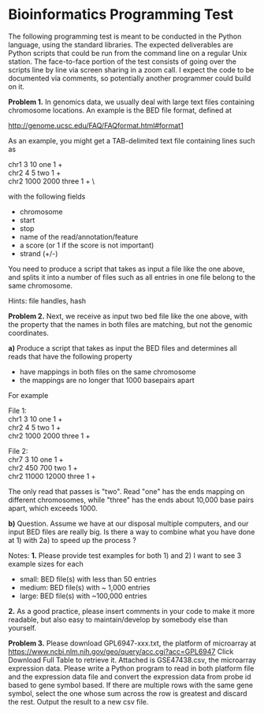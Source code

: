 # Bioinformatics Programming Test 

The following programming test is meant to be conducted in the Python language, using the standard libraries. The expected deliverables are Python scripts that could be run from the command line on a regular Unix station. The face-to-face portion of the test consists of going over the scripts line by line via screen sharing in a zoom call. I expect the code to be documented via comments, so potentially another programmer could build on it. 

**Problem 1.** In genomics data, we usually deal with large text files containing chromosome
locations. An example is the BED file format, defined at

http://genome.ucsc.edu/FAQ/FAQformat.html#format1

As an example, you might get a TAB-delimited text file containing lines such as

chr1    3   10  one 1   + \
chr2    4   5   two 1   + \
chr2    1000    2000    three   1   + \


with the following fields
* chromosome
* start
* stop
* name of the read/annotation/feature
* a score (or 1 if the score is not important)
* strand (+/-)

You need to produce a script that takes as input a file like the one above, and splits it into
a number of files such as all entries in one file belong to the same chromosome.

Hints: file handles, hash

**Problem 2.** Next, we receive as input two bed file like the one above,
with the property that the names in both files are matching,
but not the genomic coordinates.

**a)** Produce a script that takes as input the BED files and determines
all reads that have the following property
* have mappings in both files on the same chromosome
* the mappings are no longer that 1000 basepairs apart

For example

File 1: \
chr1    3   10  one 1   + \
chr2    4   5   two 1   + \
chr2    1000    2000    three   1   +  

File 2: \
chr7    3   10  one 1   + \
chr2    450   700   two 1   + \
chr2    11000    12000    three   1   + 

The only read that passes is "two". Read "one" has the ends mapping on different chromosomes,
while "three" has the ends about 10,000 base pairs apart, which exceeds 1000.

**b)** Question. Assume we have at our disposal multiple computers, and our input BED files are really big.
Is there a way to combine what you have done at 1) with 2a) to speed up the process ?


Notes:
**1.** Please provide test examples for both 1) and 2) I want to see 3 example sizes for each
* small: BED file(s) with less than 50 entries
* medium: BED file(s) with ~ 1,000 entries
* large: BED file(s) with ~100,000 entries

**2.** As a good practice, please insert comments in your code to make it
more readable, but also easy to maintain/develop by somebody else than
yourself.


**Problem 3.** Please download GPL6947-xxx.txt, the platform of microarray at
https://www.ncbi.nlm.nih.gov/geo/query/acc.cgi?acc=GPL6947
Click Download Full Table to retrieve it.
Attached is GSE47438.csv, the microarray expression data. Please write a Python program to read in both platform file and the expression data file and convert the expression data from probe id based to gene symbol based. If there are multiple rows with the same gene symbol, select the one whose sum across the row is greatest and discard the rest.  Output the result to a new csv file.
